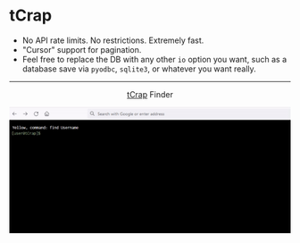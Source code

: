 # tCrap

- No API rate limits. No restrictions. Extremely fast.
- "Cursor" support for pagination.
- Feel free to replace the DB with any other `io` option you want, such
as a database save via `pyodbc`, `sqlite3`, or whatever you want really.

---

<div align="center">
  
  [tCrap](https://0mb.io/tcrap) Finder
  
  ![tCrap](https://raw.githubusercontent.com/DaveOff/tCrap/main/tcrap.gif)

</div>
